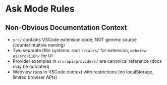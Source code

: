 # Ask Mode Rules

## Non-Obvious Documentation Context

- `src/` contains VSCode extension code, NOT generic source (counterintuitive naming)
- Two separate i18n systems: root `locales/` for extension, `webview-ui/src/i18n/` for UI
- Provider examples in `src/api/providers/` are canonical reference (docs may be outdated)
- Webview runs in VSCode context with restrictions (no localStorage, limited browser APIs)
